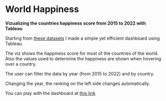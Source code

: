# World Happiness
**Vizualizing the countries happiness score from 2015 to 2022 with Tableau**


Starting from [these datasets](https://www.kaggle.com/datasets/mthajnal/worldhappinessreport20152022/metadata) I made a simple yet efficient dashboard using Tableau.

The viz shows the happiness score for most of the countries of the world. Also the values used to determine the happiness are shown when hovering over a country.

The user can filter the data by year (from 2015 to 2022) and by country.

Changing the year, the ranking on the left side changes automatically.


You can play with the dashboard at [this link](https://public.tableau.com/app/profile/alessandro.ferrarese/viz/WorldHappiness_16595864847270/Dashboard1)
